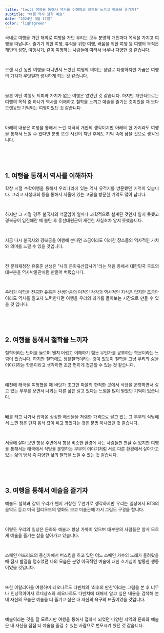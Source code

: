 ```yaml
---
title: "test2 여행을 통해서 역사를 이해하고 철학을 느끼고 예술을 즐기자!"
subtitle: "여행 역사 철학 예술"
date: "2024년 3월 17일"
color: "lightgreen"
---
```



<p style="text-align: justify;" data-ke-size="size16">국내로 여행을 가던 해외로 여행을 가던 우리는 모두 분명히 개인마다 목적을 가지고 여행을 떠납니다. 즐기기 위한 여행, 휴식을 위한 여행, 배움을 위한 여행 등 여행의 목적은 개인의 성향, 여행시기, 같이 여행하는 사람들에 따라서 너무나 다양한 것 같습니다.</p>
<p style="text-align: justify;" data-ke-size="size16"><br></p>
<p style="text-align: justify;" data-ke-size="size16">오랜 시간 동안 여행을 다니면서 느꼈던 여행의 의미는 정말로 다양하지만 가끔은 여행의 가치가 무엇일까 생각하게 되는 것 같습니다.</p>
<p style="text-align: justify;" data-ke-size="size16"><br></p>
<p style="text-align: justify;" data-ke-size="size16">물론 어떤 여행도 의미와 가치가 없는 여행은 없었던 것 같습니다. 하지만 개인적으로는 여행의 목적 중 하나가 역사를 이해하고 철학을 느끼고 예술을 즐기는 것이었을 때 보다 오랫동안 기억되는 여행이었던 것 같습니다.</p>
<p style="text-align: justify;" data-ke-size="size16"><br></p>
<p style="text-align: justify;" data-ke-size="size16">아래의 내용은 여행을 통해서 느낀 지극히 개인의 생각이지만 아래의 한 가지라도 여행을 통해서 느낄 수 있다면 분명 오랜 시간이 지난 후에도 기억 속에 남을 것으로 생각됩니다.</p>
<p style="text-align: justify;" data-ke-size="size16"><br></p>
<p style="text-align: justify;" data-ke-size="size16"><br></p>
<h2 style="text-align: justify;" data-ke-size="size26"><b>1. 여행을 통해서 역사를 이해하자</b></h2>
<p style="text-align: justify;" data-ke-size="size16">학창 시절 수학여행을 통해서 우리나라에 있는 역사 유적지를 방문했던 기억이 있습니다. 그리고 사생대회 등을 통해서 서울에 있는 고궁을 방문한 기억도 많이 납니다.</p>
<p style="text-align: justify;" data-ke-size="size16"><br></p>
<p style="text-align: justify;" data-ke-size="size16">하지만 그 시절 경주 불국사의 석굴암이 얼마나 과학적으로 설계된 것인지 알지 못했고 경복궁이 임진왜란 때 불탄 후 흥선대원군이 재건한 사실조차 알지 못했습니다.</p>
<p style="text-align: justify;" data-ke-size="size16"><br></p>
<p style="text-align: justify;" data-ke-size="size16">지금 다시 불국사와 경복궁을 여행해 본다면 조금이라도 이러한 장소들의 역사적인 가치와 의미를 느낄 수 있을 것입니다.</p>
<p style="text-align: justify;" data-ke-size="size16"><br></p>
<p style="text-align: justify;" data-ke-size="size16">전 문화재청장 유홍준 선생은 "나의 문화유산답사기"라는 책을 통해서 대한민국 국토의 대부분을 역사박물관처럼 만들어 버렸습니다.&nbsp;</p>
<p style="text-align: justify;" data-ke-size="size16"><br></p>
<p style="text-align: justify;" data-ke-size="size16">우리가 미학을 전공한 유홍준 선생만큼의 미적인 감각과 역사적인 지식은 없지만 조금만이라도 역사를 알고자 노력한다면 여행을 우리의 과거를 돌아보는 시간으로 만들 수 있을 것 입니다.</p>
<p style="text-align: justify;" data-ke-size="size16"><br></p>
<p style="text-align: justify;" data-ke-size="size16"><br></p>
<h2 style="text-align: justify;" data-ke-size="size26"><b>2. 여행을 통해서 철학을 느끼자</b></h2>
<p style="text-align: justify;" data-ke-size="size16">철학이라는 단어를 들으며 왠지 어렵고 이해하기 힘든 무언가를 공부하는 학문이라는 느낌이 있습니다. 하지만 철학에도 생활철학이라는 것이 있듯이 철학을 그냥 우리의 삶을 이야기하는 학문이라고 생각하면 조금 편하게 접근할 수 있는 것 같습니다.</p>
<p style="text-align: justify;" data-ke-size="size16"><br></p>
<p style="text-align: justify;" data-ke-size="size16">예전에 태국을 여행했을 때 바닷가 조그만 마을의 한적한 곳에서 식당을 운영하면서 살고 있는 부부를 보면서 나와는 다른 삶은 살고 있다는 느낌을 많이 받았던 기억이 있습니다.</p>
<p style="text-align: justify;" data-ke-size="size16"><br></p>
<p style="text-align: justify;" data-ke-size="size16">배를 타고 나가서 잡아온 싱싱한 해산물을 저렴한 가격으로 팔고 있는 그 부부의 식당에서 느낀 점은 단지 음식 값이 싸고 맛있다는 것은 분명 아니었던 것 같습니다.</p>
<p style="text-align: justify;" data-ke-size="size16"><br></p>
<p style="text-align: justify;" data-ke-size="size16">서울에 살다 보면 항상 주변에서 항상 비슷한 환경에 사는 사람들만 만날 수 있지만 여행을 통해서는 태국에서 식당을 운영하는 부부의 이야기처럼 서로 다른 환경에서 살아가고 있는 삶의 방식 즉 다양한 삶의 철학을 느낄 수 있는 것 같습니다.</p>
<p style="text-align: justify;" data-ke-size="size16"><br></p>
<p style="text-align: justify;" data-ke-size="size16"><br></p>
<h2 style="text-align: justify;" data-ke-size="size26"><b>3. 여행을 통해서 예술을 즐기자</b></h2>
<p style="text-align: justify;" data-ke-size="size16">예술도 철학과 같이 우리가 왠지 거창한 무언가로 생각하지만 우리는 일상에서 BTS의 음악도 듣고 미국 헐리우드의 영화도 보고 미술관에 가서 그림도 구경을 합니다.</p>
<p style="text-align: justify;" data-ke-size="size16"><br></p>
<p style="text-align: justify;" data-ke-size="size16">이렇듯 우리의 일상은 문화와 예술과 항상 가까이 있으며 대부분의 사람들은 알게 모르게 예술을 즐기는 삶을 살아가고 있습니다.</p>
<p style="text-align: justify;" data-ke-size="size16"><br></p>
<p style="text-align: justify;" data-ke-size="size16">스페인 마드리드의 중심가에서 버스킹을 하고 있던 어느 스페인 가수의 노래가 들려왔을 때 잠시 발길을 멈추었던 나의 모습은 분명 이국적인 예술에 대한 호기심이 발동한 행동이었을 것입니다.</p>
<p style="text-align: justify;" data-ke-size="size16"><br></p>
<p style="text-align: justify;" data-ke-size="size16">또한 이탈리아를 여행하며 레오나르도 다빈치의 '최후의 만찬'이라는 그림을 본 후 너무나 인상적이어서 르네상스와 레오나르도 다빈치에 대해서 알고 싶은 내용을 검색해 본 내 자신의 모습은 예술을 더 즐기고 싶은 내 자신의 욕구의 표출이었을 것입니다.</p>
<p style="text-align: justify;" data-ke-size="size16"><br></p>
<p style="text-align: justify;" data-ke-size="size16">예술이라는 것을 잘 모르지만 여행을 통해서 접하게 되었던 다양한 지역의 문화와 예술은 내 자신을 점점 더 예술을 즐길 수 있는 사람으로 변모시켜 왔던 것 같습니다.</p>
<p style="text-align: justify;" data-ke-size="size16"><br></p>